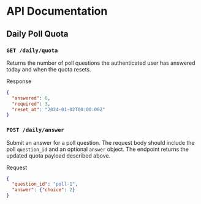 # API Documentation

## Daily Poll Quota

### `GET /daily/quota`
Returns the number of poll questions the authenticated user has answered today and when the quota resets.

Response
```json
{
  "answered": 0,
  "required": 3,
  "reset_at": "2024-01-02T00:00:00Z"
}
```

### `POST /daily/answer`
Submit an answer for a poll question. The request body should include the poll `question_id` and an optional `answer` object. The endpoint returns the updated quota payload described above.

Request
```json
{
  "question_id": "poll-1",
  "answer": {"choice": 2}
}
```
